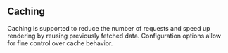 ## Caching
Caching is supported to reduce the number of requests and speed up rendering by reusing previously fetched data. Configuration options allow for fine control over cache behavior.